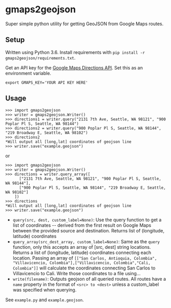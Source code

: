 # gmaps2geojson

Super simple python utility for getting GeoJSON from Google Maps routes.

## Setup
Written using Python 3.6. Install requirements with `pip install -r gmaps2geojson/requirements.txt`.

Get an API key for the [Google Maps Directions API](https://developers.google.com/maps/documentation/directions/start). Set this as an environment variable.
```
export GMAPS_KEY='YOUR API KEY HERE'
```

## Usage
```
>>> import gmaps2geojson
>>> writer = gmaps2geojson.Writer()
>>> directions1 = writer.query("2131 7th Ave, Seattle, WA 98121", "900 Poplar Pl S, Seattle, WA 98144")
>>> directions2 = writer.query("900 Poplar Pl S, Seattle, WA 98144", "219 Broadway E, Seattle, WA 98102")
>>> directions2
*Will output all [long,lat] coordinates of geojson line
>>> writer.save("example.geojson")
```
or
```
>>> import gmaps2geojson
>>> writer = gmaps2geojson.Writer()
>>> directions = writer.query_array([
      ["2131 7th Ave, Seattle, WA 98121", "900 Poplar Pl S, Seattle, WA 98144"],
      ["900 Poplar Pl S, Seattle, WA 98144", "219 Broadway E, Seattle, WA 98102"]
    ])
>>> directions
*Will output all [long,lat] coordinates of geojson line
>>> writer.save("example.geojson")
```

* `query(src, dest, custom_label=None)`: Use the query function to get a list of coordinates -- derived from the first result on Google Maps between the provided source and destination. Returns list of (longitude, latitude) coordinates
* `query_array(src_dest_array, custom_label=None)`: Same as the `query` function, only this accepts an array of [src, dest] string locations. Returns a list of (longitude, latitude) coordinates connecting each location. Passing an array of `[["San Carlos, Antioquia, Colombia", "Villavicencio, Colombia"],["Villavicencio, Colombia","Cali, Colombia"]]` will calculate the coordinates connecting San Carlos to Villavicencio to Cali. Write those coordinates to a file using...
* `write(filename)`: Outputs geojson of all queried routes. All routes have a `name` property in the format of `<src> to <dest>` unless a custom_label was specified when querying.

See `example.py` and `example.geojson`.
